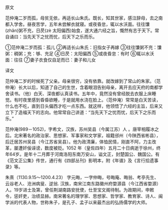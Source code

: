 
原文

范仲淹二岁而孤，母贫无依，再适长山朱氏。既长，知其世家，感泣辞母，去之南都入学舍。昼夜苦学，五年未尝解衣就寝。或夜昏怠，辄以水沃面。往往馕(zhǎn)粥不充，日昃(zè 太阳偏西)始食，遂大通六经之旨，慨然有志于天下。常自诵曰：当先天下之忧而忧，后天下之乐而乐。

①范仲淹二岁而孤：孤儿
②再适长山朱氏：旧指女子再嫁
③往往馕粥不充：馕粥：稠粥；充：够、充足
④日昃：太阳偏西
⑤或夜昏怠：有时
⑥辄以水沃面：往往
⑦妻子衣食仅自足而已：妻子和儿女

译文

范仲淹二岁的时候死了父亲。母亲很穷，没有依靠。就改嫁到了常山的朱家。（范仲淹）长大以后，知道了自己的生世，含着眼泪告别母亲，离开去应天府的南都学舍读书。（他）白天、深夜都认真读书。五年中，竟然没有曾经脱去衣服上床睡觉。有时夜里感到昏昏欲睡，于是就用水浇在脸上。（范仲淹）常常是白天苦读，什么也不吃，直到日头偏西才吃一点东西。就这样，他领悟了六经的主旨，后来又立下了造福天下的志向。他常常自己讲道：“当先天下之忧而忧，后天下之乐而乐。”

范仲淹(989－1052)，字希文，汉族，苏州吴县（今属江苏）人 。唐宰相履冰之后。北宋著名的政治家、思想家、军事家和文学家，祖籍邠州（今陕西省彬县），后迁居苏州吴县（今江苏省吴县）。他为政清廉，体恤民情，刚直不阿，力主改革，屡遭奸佞诬谤，数度被贬。1052 年（皇佐四年）五月二十日病逝于徐州，终年64岁。是年十二月葬于河南洛阳东南万安山，谥文正，封楚国公、魏国公。有《范文正公集》传世，通行有《四部丛刊》影明本，附《年谱》及《言行拾遗事录》等。

朱熹（1130.9.15～1200.4.23） 字元晦，一字仲晦，号晦庵、晦翁、考亭先生、云谷老人、沧洲病叟、逆翁. 汉族，南宋江南东路徽州府婺源县（今江西省婺源）人。19岁进士及第，曾任荆湖南路安抚使，仕至宝文阁待制。为政期间，申敕令，惩奸吏，治绩显赫。南宋著名的理学家、思想家、哲学家、教育家、诗人、闽学派的代表人物，世称朱子，是孔子、孟子以来最杰出的弘扬儒学的大师。
